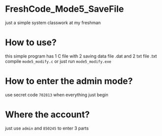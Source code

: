 # FreshCode_Mode5_SaveFile
just a simple system classwork at my freshman 

# How to use?
this simple program has 1 C file with 2 saving data file .dat and 2 txt file .txt
compile `mode5_modify.c`  or  just run `mode5_modify.exe`

# How to enter the admin mode?
use secret code `702813` when everything just begin

# Where the account?
just use `admin` and `850245` to enter 3 parts
